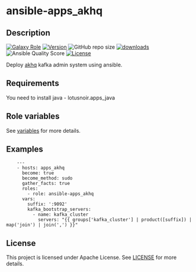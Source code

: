 # ansible-apps_akhq

## Description

[![Galaxy Role](https://img.shields.io/badge/galaxy-apps_akhq-purple?style=flat)](https://galaxy.ansible.com/lotusnoir/apps_akhq)
[![Version](https://img.shields.io/github/release/lotusnoir/ansible-apps_akhq.svg)](https://github.com/lotusnoir/ansible-apps_akhq/releases/latest)
![GitHub repo size](https://img.shields.io/github/repo-size/lotusnoir/ansible-apps_akhq?color=orange&style=flat)
[![downloads](https://img.shields.io/ansible/role/d/53225)](https://galaxy.ansible.com/lotusnoir/apps_akhq)
![Ansible Quality Score](https://img.shields.io/ansible/quality/53225)
[![License](https://img.shields.io/badge/license-Apache--2.0-brightgreen?style=flat)](https://opensource.org/licenses/Apache-2.0)

Deploy [akhq](https://github.com/tchiotludo/akhq) kafka admin system using ansible.

## Requirements

You need to install java - lotusnoir.apps_java

## Role variables

See [variables](/defaults/main.yml) for more details.

## Examples

        ---
        - hosts: apps_akhq
          become: true
          become_method: sudo
          gather_facts: true
          roles:
            - role: ansible-apps_akhq
          vars:
            suffix: ':9092'
            kafka_bootstrap_servers:
              - name: kafka_cluster
                servers: "{{ groups['kafka_cluster'] | product([suffix]) | map('join') | join(',') }}"



## License

This project is licensed under Apache License. See [LICENSE](/LICENSE) for more details.

